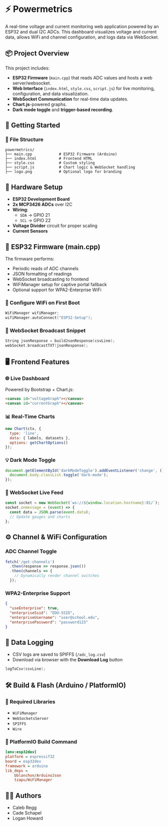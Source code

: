 # ⚡ Powermetrics

A real-time voltage and current monitoring web application powered by an ESP32 and dual I2C ADCs. This dashboard visualizes voltage and current data, allows WiFi and channel configuration, and logs data via WebSocket.

## 📦 Project Overview

This project includes:
- **ESP32 Firmware** (`main.cpp`) that reads ADC values and hosts a web server/websocket.
- **Web Interface** (`index.html`, `style.css`, `script.js`) for live monitoring, configuration, and data visualization.
- **WebSocket Communication** for real-time data updates.
- **Chart.js**-powered graphs.
- **Dark mode toggle** and **trigger-based recording**.

## 🚀 Getting Started

### 📁 File Structure

```
powermetrics/
├── main.cpp            # ESP32 Firmware (Arduino)
├── index.html          # Frontend HTML
├── style.css           # Custom styling
├── script.js           # Chart logic & WebSocket handling
├── logo.png            # Optional logo for branding
```

## 🔌 Hardware Setup

- **ESP32 Development Board**
- **2x MCP3426 ADCs** over I2C
- **Wiring**:
  - `SDA` → GPIO 21
  - `SCL` → GPIO 22
- **Voltage Divider** circuit for proper scaling
- **Current Sensors**

## 🧠 ESP32 Firmware (main.cpp)

The firmware performs:
- Periodic reads of ADC channels
- JSON formatting of readings
- WebSocket broadcasting to frontend
- WiFiManager setup for captive portal fallback
- Optional support for WPA2-Enterprise WiFi

### 🔧 Configure WiFi on First Boot

```cpp
WiFiManager wifiManager;
wifiManager.autoConnect("ESP32-Setup");
```

### 📡 WebSocket Broadcast Snippet

```cpp
String jsonResponse = buildJsonResponse(csvLine);
webSocket.broadcastTXT(jsonResponse);
```

## 🖥️ Frontend Features

### 🌐 Live Dashboard

Powered by Bootstrap + Chart.js:

```html
<canvas id="voltageGraph"></canvas>
<canvas id="currentGraph"></canvas>
```

### 📊 Real-Time Charts

```javascript
new Chart(ctx, {
  type: 'line',
  data: { labels, datasets },
  options: getChartOptions()
});
```

### 💡 Dark Mode Toggle

```javascript
document.getElementById('darkModeToggle').addEventListener('change', () => {
  document.body.classList.toggle('dark-mode');
});
```

### 📡 WebSocket Live Feed

```javascript
const socket = new WebSocket(`ws://${window.location.hostname}:81/`);
socket.onmessage = (event) => {
  const data = JSON.parse(event.data);
  // Update gauges and charts
};
```

## ⚙️ Channel & WiFi Configuration

### ADC Channel Toggle

```javascript
fetch('/get-channels')
  .then(response => response.json())
  .then(channels => {
    // Dynamically render channel switches
  });
```

### WPA2-Enterprise Support

```json
{
  "useEnterprise": true,
  "enterpriseSsid": "EDU-SSID",
  "enterpriseUsername": "user@school.edu",
  "enterprisePassword": "password123"
}
```

## 📁 Data Logging

- CSV logs are saved to SPIFFS (`/adc_log.csv`)
- Download via browser with the **Download Log** button

```cpp
logToCsv(csvLine);
```

## 🛠️ Build & Flash (Arduino / PlatformIO)

### 🧰 Required Libraries
- `WiFiManager`
- `WebSocketsServer`
- `SPIFFS`
- `Wire`

### 🧪 PlatformIO Build Command

```ini
[env:esp32dev]
platform = espressif32
board = esp32dev
framework = arduino
lib_deps =
    bblanchon/ArduinoJson
    tzapu/WiFiManager
```
## 👨‍💻 Authors

- Caleb Regg  
- Cade Schapel  
- Logan Howard
